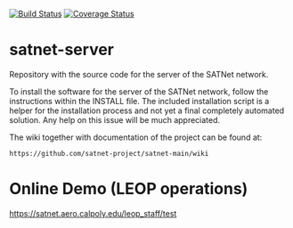 [![Build Status](https://travis-ci.org/satnet-project/server.svg?branch=development_3k)](https://travis-ci.org/satnet-project/server)
[![Coverage Status](https://coveralls.io/repos/satnet-project/server/badge.svg?branch=development_3k)](https://coveralls.io/r/satnet-project/server?branch=development_3k)

satnet-server
================

Repository with the source code for the server of the SATNet network.

To install the software for the server of the SATNet network, follow the instructions within the INSTALL file. The included installation script is a helper for the installation process and not yet a final completely automated solution. Any help on this issue will be much appreciated.

The wiki together with documentation of the project can be found at:

	https://github.com/satnet-project/satnet-main/wiki
	
Online Demo (LEOP operations)
================

https://satnet.aero.calpoly.edu/leop_staff/test
